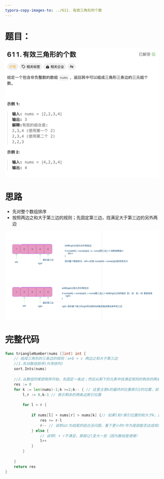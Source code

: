 ```yaml
---
typora-copy-images-to: ../611. 有效三角形的个数
---
```


# 题目：

![](./image-20231114212631806.png)

# 思路

- 先对整个数组排序
- 按照两边之和大于第三边的规则；先固定第三边，找满足大于第三边的另外两边

![](./image-20231115014658227.png)

# 完整代码

```go
func triangleNumber(nums []int) int {
    // 组成三角形的三条边的规则：a+b > c 两边之和大于第三边
    //1.先对数组排序(升序排列)
    sort.Ints(nums)

    //2.从数组的尾部倒序开始，先固定一条边；然后从剩下的元素中找满足规则的剩余的两条边；
    res := 0
    for k := len(nums)-1;k >=2;k-- { // 这里注意k的最终的位置索引2的位置，前面剩余索引0和索引1；k不可能到1，因为这样的话，前面剩余的元素组不能组成两条边；三角形的边是3条，宝子们；   
        l,r := 0,k-1 // 表示剩余的两条边索引位置

        for l < r {

            if nums[l] + nums[r] > nums[k] {// 如果l和r索引位置的和大于k，因为数组是递增的，那么l到r之间的元素都是满足结果的两条边;(这个要理解)，所以以r为尾部，可以组合成 r-l中可能；(例如：l , l+1 ... 一直到 r-1的位置和r组合)
                res += r-l
                r-- // 说明以r为结尾的组合没问题，看下更小的r作为尾部能否达成规则
            } else {
                // 说明l + r不满足，那就让l变大一些（因为数组是递增）
                l++
            }
        }
        
    }
    return res
}
```

